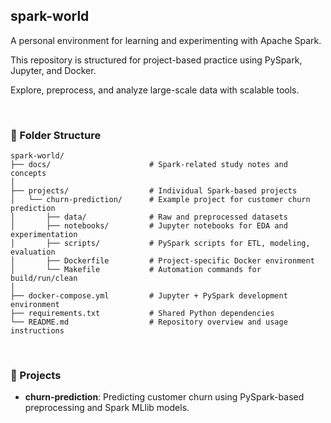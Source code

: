 ## spark-world

A personal environment for learning and experimenting with Apache Spark.

This repository is structured for project-based practice using PySpark, Jupyter, and Docker.

Explore, preprocess, and analyze large-scale data with scalable tools.

<br>

### 📁 Folder Structure
```
spark-world/
├── docs/                      # Spark-related study notes and concepts
│
├── projects/                  # Individual Spark-based projects
│   └── churn-prediction/      # Example project for customer churn prediction
│       ├── data/              # Raw and preprocessed datasets
│       ├── notebooks/         # Jupyter notebooks for EDA and experimentation
│       ├── scripts/           # PySpark scripts for ETL, modeling, evaluation
│       ├── Dockerfile         # Project-specific Docker environment
│       └── Makefile           # Automation commands for build/run/clean
│
├── docker-compose.yml         # Jupyter + PySpark development environment
├── requirements.txt           # Shared Python dependencies
└── README.md                  # Repository overview and usage instructions
```

<br>

### 💼 Projects

- **churn-prediction**: Predicting customer churn using PySpark-based preprocessing and Spark MLlib models.
